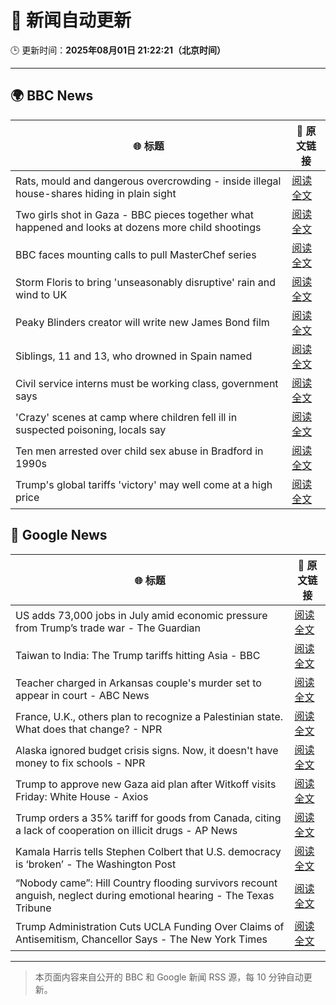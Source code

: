 # 🧠 新闻自动更新

🕒 更新时间：**2025年08月01日 21:22:21（北京时间）**

---

## 🌍 BBC News

| 🌐 标题 | 🔗 原文链接 |
|--------|-------------|
| Rats, mould and dangerous overcrowding - inside illegal house-shares hiding in plain sight | [阅读全文](https://www.bbc.com/news/articles/c04r7l455zeo?at_medium=RSS&at_campaign=rss) |
| Two girls shot in Gaza - BBC pieces together what happened and looks at dozens more child shootings | [阅读全文](https://www.bbc.com/news/videos/cjelp738zd7o?at_medium=RSS&at_campaign=rss) |
| BBC faces mounting calls to pull MasterChef series | [阅读全文](https://www.bbc.com/news/articles/cwye4840zdgo?at_medium=RSS&at_campaign=rss) |
| Storm Floris to bring 'unseasonably disruptive' rain and wind to UK | [阅读全文](https://www.bbc.com/weather/articles/cn47xd04x2xo?at_medium=RSS&at_campaign=rss) |
| Peaky Blinders creator will write new James Bond film | [阅读全文](https://www.bbc.com/news/articles/c99mxlym3lko?at_medium=RSS&at_campaign=rss) |
| Siblings, 11 and 13, who drowned in Spain named | [阅读全文](https://www.bbc.com/news/articles/c93dg509lk6o?at_medium=RSS&at_campaign=rss) |
| Civil service interns must be working class, government says | [阅读全文](https://www.bbc.com/news/articles/c3ez3v9v8jqo?at_medium=RSS&at_campaign=rss) |
| 'Crazy' scenes at camp where children fell ill in suspected poisoning, locals say | [阅读全文](https://www.bbc.com/news/articles/c8ryje8773go?at_medium=RSS&at_campaign=rss) |
| Ten men arrested over child sex abuse in Bradford in 1990s | [阅读全文](https://www.bbc.com/news/articles/c4glzyx8vyqo?at_medium=RSS&at_campaign=rss) |
| Trump's global tariffs 'victory' may well come at a high price | [阅读全文](https://www.bbc.com/news/articles/c0l6g13rlwko?at_medium=RSS&at_campaign=rss) |

## 📰 Google News

| 🌐 标题 | 🔗 原文链接 |
|--------|-------------|
| US adds 73,000 jobs in July amid economic pressure from Trump’s trade war - The Guardian | [阅读全文](https://news.google.com/rss/articles/CBMikwFBVV95cUxOMUpaWDktQTV2LXh5YjZtTl82SDFZUVpYOHhJZjA5VGFPSU1mcDlfcUJWQl9Ud3dObF81VWYtQ3pZbnFkamFia2pDdzEtckladjBaMm42UlUxZk5LSzF0MFRXbkJqb2kzZjJhMWxISmNlY1hidjN4UTZ4SW1CM01VMWpESENqNHpTTm9WZGlaczIyTk0?oc=5) |
| Taiwan to India: The Trump tariffs hitting Asia - BBC | [阅读全文](https://news.google.com/rss/articles/CBMiWkFVX3lxTE9RYWdmTkNOTVBmQXZySFdrbVJqUGI2S09XV0lQNG5ackJjVWxpU0psVi1GTHV0UDNVZ3FMNHZXWmUxOURxLTlRSXpCMkZOeDhjOVpvZkVFemlNQdIBX0FVX3lxTE0tamxZVHBwM0IwR2dUMExrWV85a1Y3M0haRThCSF9VRlpIc2NFbWZLcnprQXB3MXk5V2doM2NneXBXUkNxTE9sTzgtbGV4aUhVelFGaUdpb3ZGc2F2eWFj?oc=5) |
| Teacher charged in Arkansas couple's murder set to appear in court - ABC News | [阅读全文](https://news.google.com/rss/articles/CBMioAFBVV95cUxNUXg2bFA1Z1ZzSlFRNmJGYW5XRmJNTkVxdUwtRlBTdG5fUnFzd3pjUXhPR1FiOFNxWmx3bklsYlpzZ3dWUDdhTzM2bjFTRGloRG9pUFM4WGJPTkE5N0VpdlB4TFZPUndNZ2RXcS03OUUxRGZGdW5uWWp6c0NQQ0t5MXJUWWZqNkw4cWN5OHhtVFgzdEpndU9FU0FLSjBJWGZS0gGmAUFVX3lxTE5RTGIxY083MDZyMlhaMTdnRGVQRXZsVVRKVl9uYUM5RGtNaTNQRjRFd25LVlB2bGliSzVwdVl5SnUtTzZWUnhxM3JaREFHVi1wdlVnSzRhVDI4NVg3ZFAwNUJNUkg2Sk5IRkRWU3BDRXBEQmVVMGdwLTRJZjdOZkotVEV2VVJpQ3QtLXQ3elJoNTg2V2c0cFEwaVFmOU10TWtmMEtNVUE?oc=5) |
| France, U.K., others plan to recognize a Palestinian state. What does that change? - NPR | [阅读全文](https://news.google.com/rss/articles/CBMihwFBVV95cUxPX180aHRNa1ZtRXZaZ3BnWTNHU25IVmZ2QXRQYnYyNVFSM2FoTnJaUk9zUlRoMlVFT3ZoZUN1VTMwOF9ETFRfVDJNNmJPaUs0T1hXc1Nkblg0dndfeGRNOEg2V0RsU0liVjFpcDF4MkpOLVgxOHJuTXZUTTAwMlZMVXBRM2RjeDA?oc=5) |
| Alaska ignored budget crisis signs. Now, it doesn't have money to fix schools - NPR | [阅读全文](https://news.google.com/rss/articles/CBMitwFBVV95cUxNQUxLM2dxTUZWSjQwS1MzR28xSWF0S0tnd0VSZmFHRTJLN2sydC1nNTdUb0docmNFMW9uUVd5aEI4ZnVPVzJ5X2Zqc2tfTlZ3TV92cDU4Tnp1VW9HdTdqenZELVd4Tk9ldi1Ob0FTZ0hNMGhuUm1tTmJwZUdyWGhfS2JMRThGQ0lGazBMN0h4ZV9SVUNPM0xzTFViMnlOb0V1NkZPZTAyVk9RWkNlMU5WOWJ2aGNpZlU?oc=5) |
| Trump to approve new Gaza aid plan after Witkoff visits Friday: White House - Axios | [阅读全文](https://news.google.com/rss/articles/CBMidEFVX3lxTE1qblNCcjBCczJLanNHMjFuYm5DMlQta1NiU2ZuTlRSUjBZSmo2d084M0Zsc0N5akROU0R2NzdXTnVEY2dMdGFKNU95WWNBMjFFWDdjOVcza1U2UldKYTBHLVQ5ZzQzYzlxR2pnZVV5WTVPWHpI?oc=5) |
| Trump orders a 35% tariff for goods from Canada, citing a lack of cooperation on illicit drugs - AP News | [阅读全文](https://news.google.com/rss/articles/CBMijwFBVV95cUxPY0xnVHpEM3RRa0VKUExON0hLVXZpZE9xeVhoUDhkbDY2dEEzM2dFZHRBVm9QRmhOdkJqTTdGUHl0eVFXY3FiV2RwODlmdUpyeUxpMUhwV3VqM185SEg5TWl3LW05Y0EzNC1UWEl0SVBnSDdSejBVdlFXZ01iYklNVGxsMTlIRk02TENESk1aVQ?oc=5) |
| Kamala Harris tells Stephen Colbert that U.S. democracy is ‘broken’ - The Washington Post | [阅读全文](https://news.google.com/rss/articles/CBMinwFBVV95cUxOZGx1ODJ5V1AtNmRIM3ZyNU1ldGg3bkVLUDZKengxLVFnanNIQWZsdWZtVlFTQ1ZsZjBjenVON0tVay1MclhOZ1NmRE85akRPbGFHckNCZzB2b1gzS3dVblFkUjdKTFhrMU9rTDFYM3dGOEFzaFNXbmk4M1Z2a2R4dGh2S3Y2dUNjLVFPaHhQMURoUlBhaE9sS3ZYR1Exd3c?oc=5) |
| “Nobody came”: Hill Country flooding survivors recount anguish, neglect during emotional hearing - The Texas Tribune | [阅读全文](https://news.google.com/rss/articles/CBMiiwFBVV95cUxOTmZRQ0kzb0VWT2M2NHpxWjJ6UW82R2hlOE14aC1lNUd1bXNTdnZiekZJRnBNNTJXcDVSMmwtenZBNE5WVlZ5cHZaaEM3UF9NbU04a2luenhVZE9INlpGWW1Gc1M1YVhEUDR4TWpPamFjNzJpRmk4ZnYwaGVJZWpSbDJNVUtwRlZKRGZJ?oc=5) |
| Trump Administration Cuts UCLA Funding Over Claims of Antisemitism, Chancellor Says - The New York Times | [阅读全文](https://news.google.com/rss/articles/CBMilwFBVV95cUxQWEU0ZFc5MGQ4RDVUcjJMVTg4cG9wN25sNF9iaGFUS0VlbkhVTVFIZ0lqSlV0MEZRWTVwYTR4TnY5cTZUSVJCWFZrT3BtNU5GbldRT3AzTDZUS3ctd0tpOVY5ZDVWc0s2LWJ5bzJfRUZ4YlpJNFRyRXNpMkpsQjF2MnRhUHlSUGU5dk8zZEZyY29paHNjaE5v?oc=5) |

---
> 本页面内容来自公开的 BBC 和 Google 新闻 RSS 源，每 10 分钟自动更新。